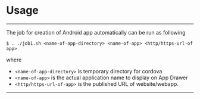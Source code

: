 # Usage 
---
The job for creation of Android app automatically can be run as following  
``` 
$ . ./job1.sh <name-of-app-directory> <name-of-app> <http/https-url-of app>
```  
where  
- ```<name-of-app-directory>``` is temporary directory for cordova  
- ```<name-of-app>``` is the actual application name to display on App Drawer  
- ```<http/https-url-of-app>``` is the published URL of website/webapp.  

---

